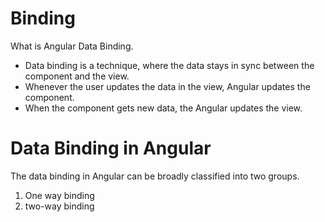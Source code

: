 # Binding

What is Angular Data Binding. <br>
- Data binding is a technique, where the data stays in sync between the component and the view. 
- Whenever the user updates the data in the view, Angular updates the component. 
- When the component gets new data, the Angular updates the view.

# Data Binding in Angular
The data binding in Angular can be broadly classified into two groups.  <br>
1) One way binding 
2) two-way binding
<br>

